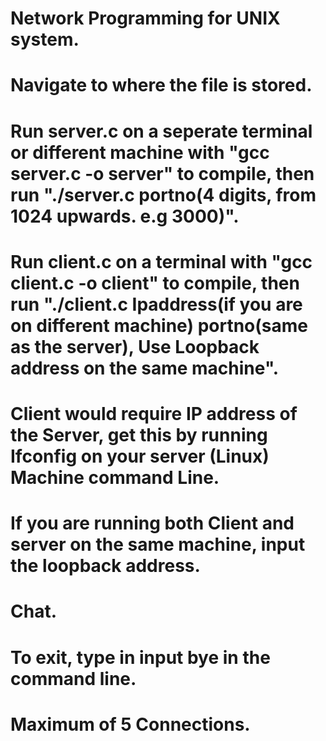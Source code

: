 # Network Programming for UNIX system.
# Navigate to where the file is stored.
# Run server.c on a seperate terminal or different machine with "gcc server.c -o server" to compile, then run "./server.c portno(4 digits, from 1024 upwards. e.g 3000)".
# Run client.c on a terminal with "gcc client.c -o client" to compile, then run "./client.c Ipaddress(if you are on different machine) portno(same as the server), Use Loopback address on the same machine".
# Client would require IP address of the Server, get this by running Ifconfig on your server (Linux) Machine command Line.
# If you are running both Client and server on the same machine, input the loopback address.
# Chat.
# To exit, type in input bye in the command line.
# Maximum of 5 Connections.
